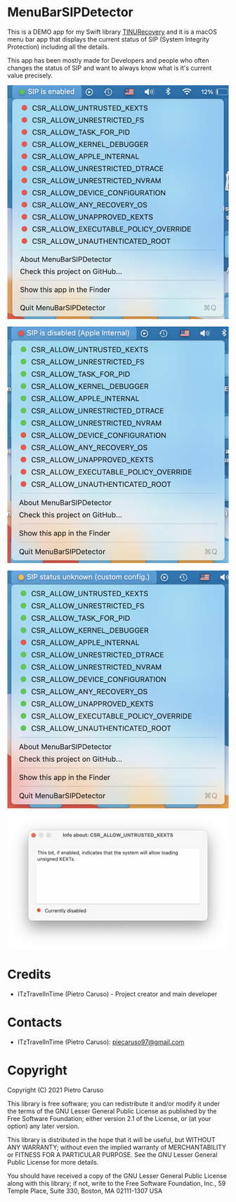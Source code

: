 # MenuBarSIPDetector

This is a DEMO app for my Swift library  [TINURecovery](https://github.com/ITzTravelInTime/TINURecovery) and it is a macOS menu bar app that displays the current status of SIP (System Integrity Protection) including all the details.

This app has been mostly made for Developers and people who often changes the status of SIP and want to always know what is it's current value precisely.

![SIP on](./Images/SIPEnabled.png)

![SIP off](./Images/SIPDisabled.png)

![SIP unknown](./Images/SIPUnknown.png)

![Info Windows](./Images/Info.png)

# Credits

 - ITzTravelInTime (Pietro Caruso) - Project creator and main developer

# Contacts

 - ITzTravelInTime (Pietro Caruso): piecaruso97@gmail.com

# Copyright

Copyright (C) 2021 Pietro Caruso

This library is free software; you can redistribute it and/or modify it under the terms of the GNU Lesser General Public License as published by the Free Software Foundation; either version 2.1 of the License, or (at your option) any later version.

This library is distributed in the hope that it will be useful, but WITHOUT ANY WARRANTY; without even the implied warranty of MERCHANTABILITY or FITNESS FOR A PARTICULAR PURPOSE. See the GNU Lesser General Public License for more details.

You should have received a copy of the GNU Lesser General Public License along with this library; if not, write to the Free Software Foundation, Inc., 59 Temple Place, Suite 330, Boston, MA 02111-1307 USA

